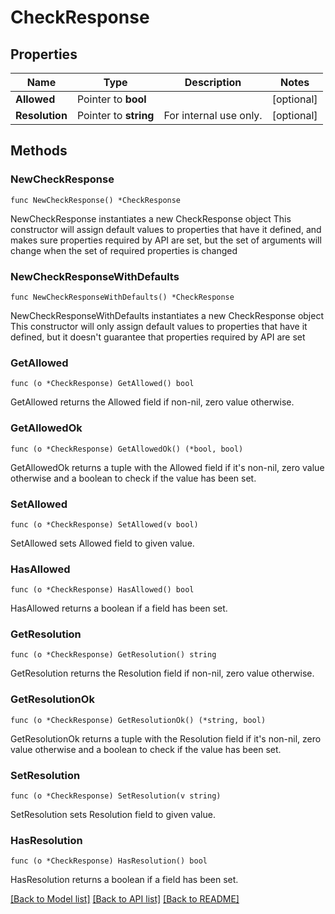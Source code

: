 # CheckResponse

## Properties

Name | Type | Description | Notes
------------ | ------------- | ------------- | -------------
**Allowed** | Pointer to **bool** |  | [optional] 
**Resolution** | Pointer to **string** | For internal use only. | [optional] 

## Methods

### NewCheckResponse

`func NewCheckResponse() *CheckResponse`

NewCheckResponse instantiates a new CheckResponse object
This constructor will assign default values to properties that have it defined,
and makes sure properties required by API are set, but the set of arguments
will change when the set of required properties is changed

### NewCheckResponseWithDefaults

`func NewCheckResponseWithDefaults() *CheckResponse`

NewCheckResponseWithDefaults instantiates a new CheckResponse object
This constructor will only assign default values to properties that have it defined,
but it doesn't guarantee that properties required by API are set

### GetAllowed

`func (o *CheckResponse) GetAllowed() bool`

GetAllowed returns the Allowed field if non-nil, zero value otherwise.

### GetAllowedOk

`func (o *CheckResponse) GetAllowedOk() (*bool, bool)`

GetAllowedOk returns a tuple with the Allowed field if it's non-nil, zero value otherwise
and a boolean to check if the value has been set.

### SetAllowed

`func (o *CheckResponse) SetAllowed(v bool)`

SetAllowed sets Allowed field to given value.

### HasAllowed

`func (o *CheckResponse) HasAllowed() bool`

HasAllowed returns a boolean if a field has been set.

### GetResolution

`func (o *CheckResponse) GetResolution() string`

GetResolution returns the Resolution field if non-nil, zero value otherwise.

### GetResolutionOk

`func (o *CheckResponse) GetResolutionOk() (*string, bool)`

GetResolutionOk returns a tuple with the Resolution field if it's non-nil, zero value otherwise
and a boolean to check if the value has been set.

### SetResolution

`func (o *CheckResponse) SetResolution(v string)`

SetResolution sets Resolution field to given value.

### HasResolution

`func (o *CheckResponse) HasResolution() bool`

HasResolution returns a boolean if a field has been set.


[[Back to Model list]](../README.md#documentation-for-models) [[Back to API list]](../README.md#documentation-for-api-endpoints) [[Back to README]](../README.md)


